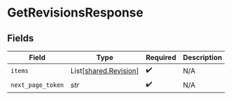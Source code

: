 # GetRevisionsResponse


## Fields

| Field                                                    | Type                                                     | Required                                                 | Description                                              |
| -------------------------------------------------------- | -------------------------------------------------------- | -------------------------------------------------------- | -------------------------------------------------------- |
| `items`                                                  | List[[shared.Revision](../../models/shared/revision.md)] | :heavy_check_mark:                                       | N/A                                                      |
| `next_page_token`                                        | *str*                                                    | :heavy_check_mark:                                       | N/A                                                      |
